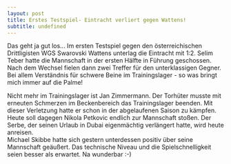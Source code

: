 ```yaml
---
layout: post
title: Erstes Testspiel- Eintracht verliert gegen Wattens!
subtitle: undefined
---
```


Das geht ja gut los... Im ersten Testspiel gegen den österreichischen Drittligisten WGS Swarovski Wattens unterlag die Eintracht mit 1:2. Selim Teber hatte die Mannschaft in der ersten Hälfte in Führung geschossen. Nach dem Wechsel fielen dann zwei Treffer für den unterklassigen Gegner. Bei allem Verständnis für schwere Beine im Trainingslager - so was bringt mich immer auf die Palme!

Nicht mehr im Trainingslager ist Jan Zimmermann. Der Torhüter musste mit erneuten Schmerzen im Beckenbereich das Trainingslager beenden. Mit dieser Verletzung hatte er schon in der abgelaufenen Saison zu kämpfen.  
Heute soll dagegen Nikola Petkovic endlich zur Mannschaft stoßen. Der Serbe, der seinen Urlaub in Dubai eigenmächtig verlängert hatte, wird heute anreisen.  
Michael Skibbe hatte sich gestern unterdessen positiv über seine Mannschaft geäußert. Das technische Niveau und die Spielschnelligkeit seien besser als erwartet. Na wunderbar :-)

